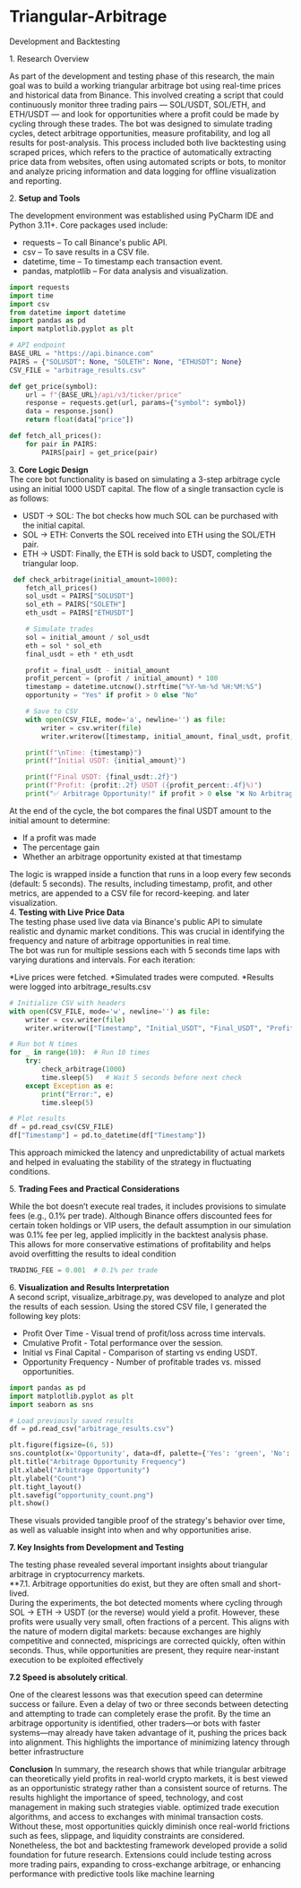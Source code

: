 # Triangular-Arbitrage
 Development and Backtesting

1\. Research  Overview

As part of the development and testing phase of this research, the main goal was to build a working triangular arbitrage bot using real-time prices and historical data from Binance. This involved creating a script that could continuously monitor three trading pairs — SOL/USDT, SOL/ETH, and ETH/USDT — and look for opportunities where a profit could be made by cycling through these trades.  The bot was designed to simulate trading cycles, detect arbitrage opportunities, measure profitability, and log all results for post-analysis. This process included both live backtesting using scraped prices, which refers to the practice of automatically extracting price data from websites, often using automated scripts or bots, to monitor and analyze pricing information and data logging for offline visualization and reporting.

2\. **Setup and Tools**

The development environment was established using PyCharm IDE and Python 3.11+. Core packages used include:

* requests – To call Binance's public API.  
* csv – To save results in a CSV file.  
* datetime, time – To timestamp each transaction event.  
* pandas, matplotlib – For data analysis and visualization.

``` python
import requests
import time
import csv
from datetime import datetime
import pandas as pd
import matplotlib.pyplot as plt

# API endpoint
BASE_URL = "https://api.binance.com"
PAIRS = {"SOLUSDT": None, "SOLETH": None, "ETHUSDT": None}
CSV_FILE = "arbitrage_results.csv"

def get_price(symbol):
    url = f"{BASE_URL}/api/v3/ticker/price"
    response = requests.get(url, params={"symbol": symbol})
    data = response.json()
    return float(data["price"])

def fetch_all_prices():
    for pair in PAIRS:
        PAIRS[pair] = get_price(pair)

```

3\. **Core Logic Design**  
The core bot functionality is based on simulating a 3-step arbitrage cycle using an initial 1000  USDT capital. The flow of a single transaction cycle is as follows:

* USDT → SOL: The bot checks how much SOL can be purchased with the initial capital.  
* SOL → ETH: Converts the SOL received into ETH using the SOL/ETH pair.  
* ETH → USDT: Finally, the ETH is sold back to USDT, completing the triangular loop.

``` python
 def check_arbitrage(initial_amount=1000):
    fetch_all_prices()
    sol_usdt = PAIRS["SOLUSDT"]
    sol_eth = PAIRS["SOLETH"]
    eth_usdt = PAIRS["ETHUSDT"]

    # Simulate trades
    sol = initial_amount / sol_usdt
    eth = sol * sol_eth
    final_usdt = eth * eth_usdt

    profit = final_usdt - initial_amount
    profit_percent = (profit / initial_amount) * 100
    timestamp = datetime.utcnow().strftime("%Y-%m-%d %H:%M:%S")
    opportunity = "Yes" if profit > 0 else "No"

    # Save to CSV
    with open(CSV_FILE, mode='a', newline='') as file:
        writer = csv.writer(file)
        writer.writerow([timestamp, initial_amount, final_usdt, profit, profit_percent, opportunity])

    print(f"\nTime: {timestamp}")
    print(f"Initial USDT: {initial_amount}")

    print(f"Final USDT: {final_usdt:.2f}")
    print(f"Profit: {profit:.2f} USDT ({profit_percent:.4f}%)")
    print("✅ Arbitrage Opportunity!" if profit > 0 else "❌ No Arbitrage")
```


At the end of the cycle, the bot compares the final USDT amount to the initial amount to determine:

* If a profit was made  
* The percentage gain  
* Whether an arbitrage opportunity existed at that timestamp

The logic is wrapped inside a function that runs in a loop every few seconds (default: 5 seconds). The results, including timestamp, profit, and other metrics, are appended to a CSV file for record-keeping. and later visualization.  
4\. **Testing with Live Price Data**  
The testing phase used  live data via Binance's public API to simulate realistic and dynamic market conditions. This was crucial in identifying the frequency and nature of arbitrage opportunities in real time.  
The bot was run for multiple sessions each with 5 seconds time laps  with varying durations and intervals. For each iteration:

*Live prices were fetched.
*Simulated trades were computed.
*Results were logged into arbitrage_results.csv

``` python
# Initialize CSV with headers
with open(CSV_FILE, mode='w', newline='') as file:
    writer = csv.writer(file)
    writer.writerow(["Timestamp", "Initial_USDT", "Final_USDT", "Profit", "Profit_Percent", "Opportunity"])

# Run bot N times
for _ in range(10):  # Run 10 times
    try:
        check_arbitrage(1000)
        time.sleep(5)   # Wait 5 seconds before next check
    except Exception as e:
        print("Error:", e)
        time.sleep(5)

# Plot results
df = pd.read_csv(CSV_FILE)
df["Timestamp"] = pd.to_datetime(df["Timestamp"])

```

This approach mimicked the latency and unpredictability of actual markets and helped in evaluating the stability of the strategy in fluctuating conditions. 

5\. **Trading Fees and Practical Considerations**

While the bot  doesn’t execute real trades, it includes provisions to simulate fees (e.g., 0.1% per trade). Although Binance offers discounted fees for certain token holdings or VIP users, the default assumption in our simulation was 0.1% fee per leg, applied implicitly in the backtest analysis phase.  
This allows for more conservative estimations of profitability and helps avoid overfitting the results to ideal condition

``` python
TRADING_FEE = 0.001  # 0.1% per trade
```

6\. **Visualization and Results Interpretation**  
A second script, visualize\_arbitrage.py, was developed to analyze and plot the results of each session. Using the stored CSV file, I generated the following key plots:

* Profit Over Time \- Visual trend of profit/loss across time intervals.    
* Cmulative Profit \- Total performance over the session.  
* Initial vs Final Capital \- Comparison of starting vs ending USDT.  
*  Opportunity Frequency \- Number of profitable trades vs. missed opportunities.
  
``` python
import pandas as pd
import matplotlib.pyplot as plt
import seaborn as sns

# Load previously saved results
df = pd.read_csv("arbitrage_results.csv")

plt.figure(figsize=(6, 5))
sns.countplot(x='Opportunity', data=df, palette={'Yes': 'green', 'No': 'red'})
plt.title("Arbitrage Opportunity Frequency")
plt.xlabel("Arbitrage Opportunity")
plt.ylabel("Count")
plt.tight_layout()
plt.savefig("opportunity_count.png")
plt.show()


```

These visuals provided tangible proof of the strategy's behavior over time, as well as valuable insight into when and why opportunities arise.

**7\. Key Insights from Development and Testing**  

The testing phase revealed several important insights about triangular arbitrage in cryptocurrency markets.  
**7.1. Arbitrage opportunities do exist, but they are often small and short-lived.  
During the experiments, the bot detected moments where cycling through SOL → ETH → USDT (or the reverse) would yield a profit. However, these profits were usually very small, often fractions of a percent. This aligns with the nature of modern digital markets: because exchanges are highly competitive and connected, mispricings are corrected quickly, often within seconds. Thus, while opportunities are present, they require near-instant execution to be exploited effectively

**7.2 Speed is absolutely critical**.  

One of the clearest lessons was that execution speed can determine success or failure. Even a delay of two or three seconds between detecting and attempting to trade can completely erase the profit. By the time an arbitrage opportunity is identified, other traders—or bots with faster systems—may already have taken advantage of it, pushing the prices back into alignment. This highlights the importance of minimizing latency through better infrastructure 

**Conclusion**
In summary, the research shows that while triangular arbitrage can theoretically yield profits  in real-world crypto markets, it is best viewed as an opportunistic strategy rather than a consistent source of returns. The results highlight the importance of speed, technology, and cost management in making such strategies viable. optimized trade execution algorithms, and access to exchanges with minimal transaction costs. Without these, most opportunities quickly diminish once real-world frictions such as fees, slippage, and liquidity constraints are considered. Nonetheless, the bot and backtesting framework developed  provide a solid foundation for future research. Extensions could include testing across more trading pairs, expanding to cross-exchange arbitrage, or enhancing performance with predictive tools like machine learning
